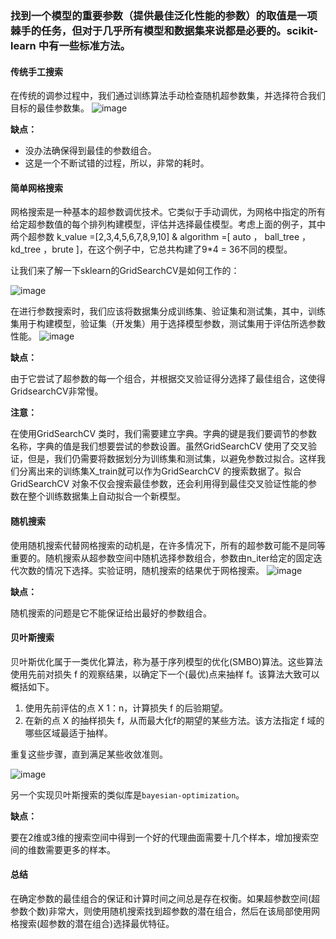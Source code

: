 ### 找到一个模型的重要参数（提供最佳泛化性能的参数）的取值是一项棘手的任务，但对于几乎所有模型和数据集来说都是必要的。scikit-learn 中有一些标准方法。

#### 传统手工搜索
在传统的调参过程中，我们通过训练算法手动检查随机超参数集，并选择符合我们目标的最佳参数集。
![image](/uploads/90a81b55e7c63e1e685be662913bbc60/image.png)

**缺点：**

- 没办法确保得到最佳的参数组合。
- 这是一个不断试错的过程，所以，非常的耗时。

#### 简单网格搜索
网格搜索是一种基本的超参数调优技术。它类似于手动调优，为网格中指定的所有给定超参数值的每个排列构建模型，评估并选择最佳模型。考虑上面的例子，其中两个超参数 k_value =[2,3,4,5,6,7,8,9,10] & algorithm =[ auto ， ball_tree ， kd_tree ，brute ]，在这个例子中，它总共构建了9*4 = 36不同的模型。

让我们来了解一下sklearn的GridSearchCV是如何工作的：

![image](/uploads/e887e6e9cbfd1ee5b3636e34a0d89802/image.png)

在进行参数搜索时，我们应该将数据集分成训练集、验证集和测试集，其中，训练集用于构建模型，验证集（开发集）用于选择模型参数，测试集用于评估所选参数性能。
![image](/uploads/4829ca01d98a19a6cb613ae61279d1eb/image.png)

**缺点：**

由于它尝试了超参数的每一个组合，并根据交叉验证得分选择了最佳组合，这使得GridsearchCV非常慢。

**注意：**

在使用GridSearchCV 类时，我们需要建立字典。字典的键是我们要调节的参数名称，字典的值是我们想要尝试的参数设置。虽然GridSearchCV 使用了交叉验证，但是，我们仍需要将数据划分为训练集和测试集，以避免参数过拟合。这样我们分离出来的训练集X_train就可以作为GridSearchCV 的搜索数据了。拟合GridSearchCV 对象不仅会搜索最佳参数，还会利用得到最佳交叉验证性能的参数在整个训练数据集上自动拟合一个新模型。

#### 随机搜索
使用随机搜索代替网格搜索的动机是，在许多情况下，所有的超参数可能不是同等重要的。随机搜索从超参数空间中随机选择参数组合，参数由n_iter给定的固定迭代次数的情况下选择。实验证明，随机搜索的结果优于网格搜索。
![image](/uploads/3bb54a14c86011a22b05cf5388f3851e/image.png)

**缺点：**


随机搜索的问题是它不能保证给出最好的参数组合。

#### 贝叶斯搜索
贝叶斯优化属于一类优化算法，称为基于序列模型的优化(SMBO)算法。这些算法使用先前对损失 f 的观察结果，以确定下一个(最优)点来抽样 f。该算法大致可以概括如下。
1. 使用先前评估的点 X 1：n，计算损失 f 的后验期望。
2. 在新的点 X 的抽样损失 f，从而最大化f的期望的某些方法。该方法指定 f 域的哪些区域最适于抽样。

重复这些步骤，直到满足某些收敛准则。

![image](/uploads/9c8408ab3f877e0d0554e49878c0f7ce/image.png)

另一个实现贝叶斯搜索的类似库是`bayesian-optimization`。

**缺点：**

要在2维或3维的搜索空间中得到一个好的代理曲面需要十几个样本，增加搜索空间的维数需要更多的样本。

#### 总结
在确定参数的最佳组合的保证和计算时间之间总是存在权衡。如果超参数空间(超参数个数)非常大，则使用随机搜索找到超参数的潜在组合，然后在该局部使用网格搜索(超参数的潜在组合)选择最优特征。
